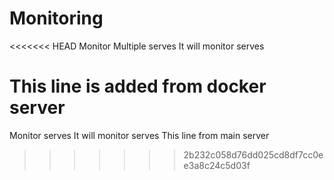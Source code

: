 # Monitoring
<<<<<<< HEAD
Monitor Multiple serves 
It will monitor serves 

This line is added from docker server
=======
Monitor serves 
It will monitor serves
This line from main server  
>>>>>>> 2b232c058d76dd025cd8df7cc0ee3a8c24c5d03f
